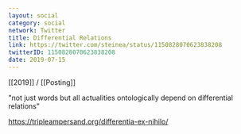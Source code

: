 ```yaml
---
layout: social
category: social
network: Twitter
title: Differential Relations
link: https://twitter.com/steinea/status/1150828070623838208
twitterID: 1150828070623838208
date: 2019-07-15
---
```


[[2019]] / [[Posting]]

"not just words but all actualities ontologically depend on differential relations"

<https://tripleampersand.org/differentia-ex-nihilo/>
